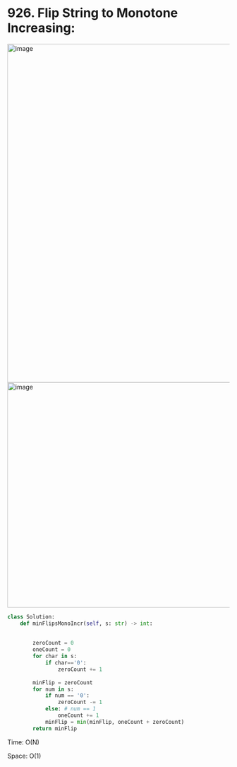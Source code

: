 # 926. Flip String to Monotone Increasing:

<img width="766" alt="image" src="https://user-images.githubusercontent.com/35987583/185739077-1109ff7d-5cce-4251-8caf-1c79b0247f1f.png">
<img width="510" alt="image" src="https://user-images.githubusercontent.com/35987583/185739080-388d6dd5-5650-4a1e-af52-9612ff836d0b.png">


```python
class Solution:
    def minFlipsMonoIncr(self, s: str) -> int:
        
        
        zeroCount = 0
        oneCount = 0
        for char in s:
            if char=='0':
                zeroCount += 1
         
        minFlip = zeroCount
        for num in s:
            if num == '0':
                zeroCount -= 1
            else: # num == 1
                oneCount += 1
            minFlip = min(minFlip, oneCount + zeroCount)
        return minFlip
```

Time: O(N)

Space: O(1)
